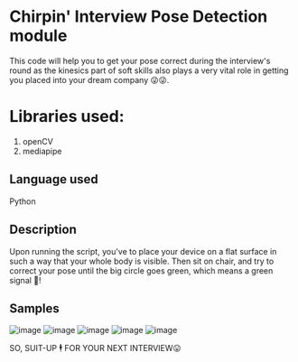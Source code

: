 # Chirpin' Interview Pose Detection module


This code will help you to get your pose correct during the interview's round as the kinesics part of soft skills also plays a very vital role in getting you placed into your dream company 😜😜.

# Libraries used:
1) openCV
2) mediapipe

## Language used
Python

## Description
Upon running the script, you've to place your device on a flat surface in such a way that your whole body is visible.
Then sit on  chair, and try to correct your pose until the big circle goes green, which means a green signal 🚦!

## Samples


![image](https://user-images.githubusercontent.com/74321084/200154710-c9197006-afa7-41e8-adc1-b2d4093da5ee.png)
![image](https://user-images.githubusercontent.com/74321084/200154701-08ee77e7-e48f-469f-9363-9fdde572832e.png)
![image](https://user-images.githubusercontent.com/74321084/200154727-f8f0e845-37db-475a-bb0a-17f169ee57fc.png)
![image](https://user-images.githubusercontent.com/74321084/200154744-1eff4ebe-14e7-48a8-901a-f4ca39ad11cf.png)
![image](https://user-images.githubusercontent.com/74321084/200154751-89117a0a-327b-4e39-a59c-006db529d3f9.png)


SO, SUIT-UP 🕴️ FOR YOUR NEXT INTERVIEW😛
